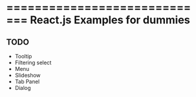 =============================
React.js Examples for dummies
=============================

TODO
----
* Tooltip
* Filtering select
* Menu
* Slideshow
* Tab Panel
* Dialog
